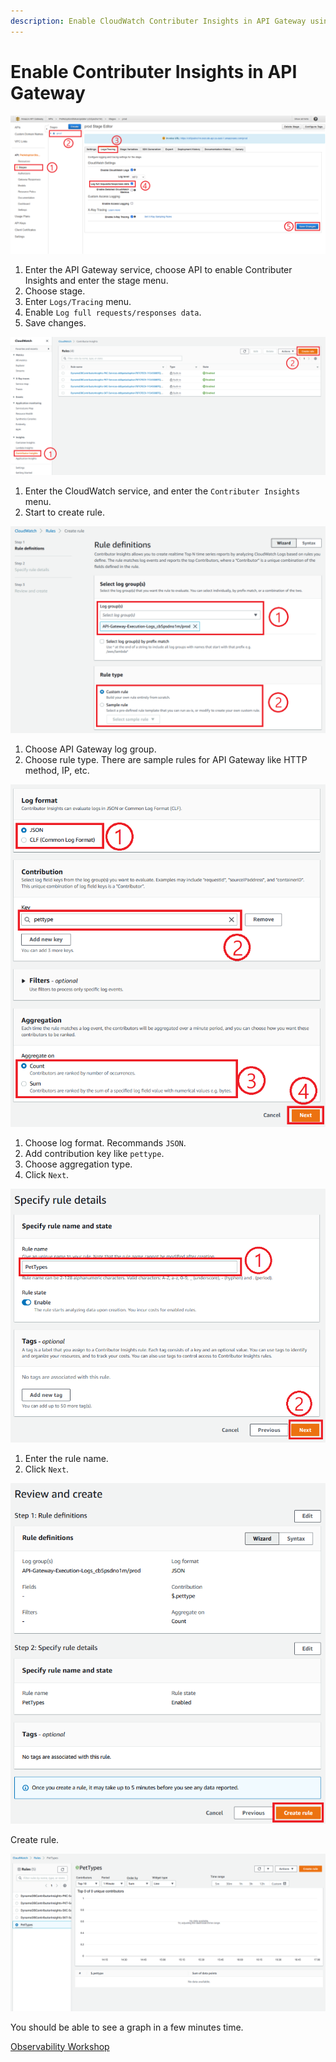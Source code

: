 ```yaml
---
description: Enable CloudWatch Contributer Insights in API Gateway using log full data.
---
```


# Enable Contributer Insights in API Gateway

![API Gateway Image](../../assets/images/cloudwatch/enable-contributor-insights-in-api-gateway/01.png)

1. Enter the API Gateway service, choose API to enable Contributer Insights and enter the stage menu.
2. Choose stage.
3. Enter `Logs/Tracing` menu.
4. Enable `Log full requests/responses data`.
5. Save changes.

![CloudWatch Insights Image](../../assets/images/cloudwatch/enable-contributor-insights-in-api-gateway/02.png)

1. Enter the CloudWatch service, and enter the `Contributer Insights` menu.
2. Start to create rule.

![Insights Rule Definition 1 Image](../../assets/images/cloudwatch/enable-contributor-insights-in-api-gateway/03.png)

1. Choose API Gateway log group.
2. Choose rule type. There are sample rules for API Gateway like HTTP method, IP, etc.

![Insights Rule Definition 2 Image](../../assets/images/cloudwatch/enable-contributor-insights-in-api-gateway/04.png)

1. Choose log format. Recommands `JSON`.
2. Add contribution key like `pettype`.
3. Choose aggregation type.
4. Click `Next`.

![Insights Rule Definition 3 Image](../../assets/images/cloudwatch/enable-contributor-insights-in-api-gateway/05.png)

1. Enter the rule name.
2. Click `Next`.

![Insights Rule Definition 4 Image](../../assets/images/cloudwatch/enable-contributor-insights-in-api-gateway/06.png)

Create rule.

![Finished to Create Insights Rule Image](../../assets/images/cloudwatch/enable-contributor-insights-in-api-gateway/07.png)

You should be able to see a graph in a few minutes time.

[Observability Workshop](https://catalog.workshops.aws/observability/en-US/contributorinsights/customquery)